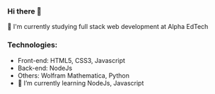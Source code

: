 ### Hi there 👋

<!--
**viniciusna/viniciusna** is a ✨ _special_ ✨ repository because its `README.md` (this file) appears on your GitHub profile.

Here are some ideas to get you started:-->
🔭 I'm currently studying full stack web development at Alpha EdTech

### Technologies: 
- Front-end: HTML5, CSS3, Javascript
- Back-end: NodeJs
- Others: Wolfram Mathematica, Python
- 🌱 I’m currently learning NodeJs, Javascript
<!-- - 👯 I’m looking to collaborate on ...
- 🤔 I’m looking for help with ...
- 💬 Ask me about ...
- 📫 How to reach me: ...
- 😄 Pronouns: he/his
- ⚡ Fun fact: ... -->

